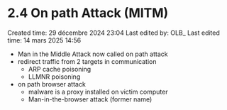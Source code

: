 # 2.4 On path Attack (MITM)

Created time: 29 décembre 2024 23:04
Last edited by: OLB_
Last edited time: 14 mars 2025 14:56

- Man in the Middle Attack now called on path attack
- redirect traffic from 2 targets in communication
    - ARP cache poisoning
    - LLMNR poisoning
- on path browser attack
    - malware is a proxy installed on victim computer
    - Man-in-the-browser attack (former name)